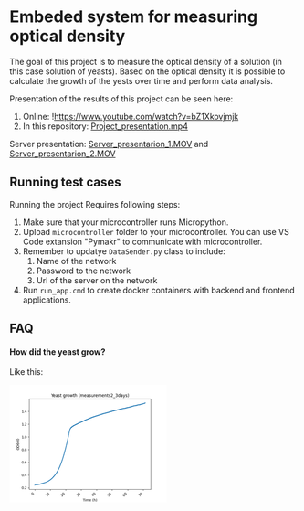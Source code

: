 
# Embeded system for measuring optical density
The goal of this project is to measure the optical density of a solution (in this case solution of yeasts). Based on the optical density it is possible to calculate the growth of the yests over time and perform data analysis.

Presentation of the results of this project can be seen here:
1. Online: !https://www.youtube.com/watch?v=bZ1Xkovjmjk
2. In this repository: [Project_presentation.mp4](docs%2FProject_presentation.mp4)

Server presentation: [Server_presentarion_1.MOV](docs%2FServer_presentarion_1.MOV) and [Server_presentarion_2.MOV](docs%2FServer_presentarion_2.MOV)




## Running test cases

Running the project Requires following steps:
1. Make sure that your microcontroller runs Micropython.
2. Upload `microcontroller` folder to your microcontroller. You can use VS Code extansion "Pymakr" to communicate with microcontroller.
3. Remember to updatye `DataSender.py` class to include:
    1. Name of the network
    2. Password to the network
    3. Url of the server on the network
4. Run `run_app.cmd` to create docker containers with backend and frontend applications.
## FAQ

#### How did the yeast grow?

Like this:

![yeat_growth_chart.png](docs%2Fyeat_growth_chart.png)


